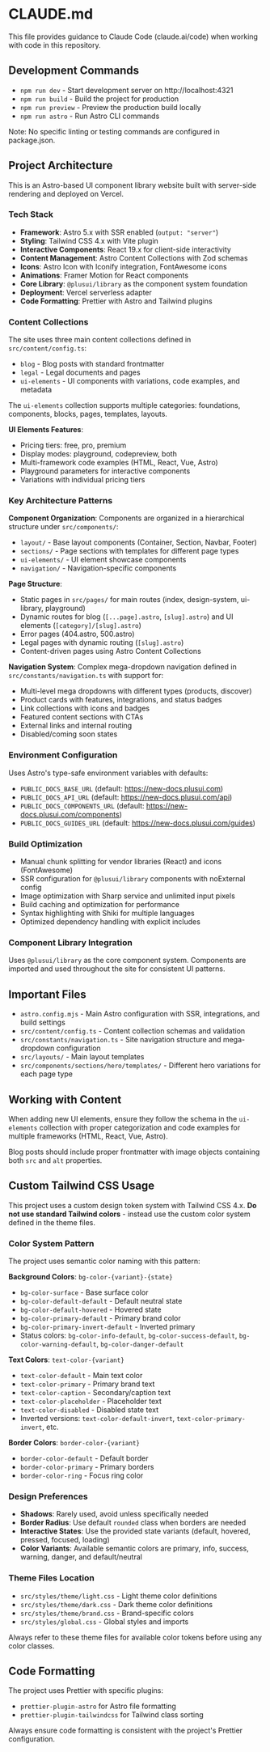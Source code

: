 # CLAUDE.md

This file provides guidance to Claude Code (claude.ai/code) when working with code in this repository.

## Development Commands

- `npm run dev` - Start development server on http://localhost:4321
- `npm run build` - Build the project for production
- `npm run preview` - Preview the production build locally
- `npm run astro` - Run Astro CLI commands

Note: No specific linting or testing commands are configured in package.json.

## Project Architecture

This is an Astro-based UI component library website built with server-side rendering and deployed on Vercel.

### Tech Stack
- **Framework**: Astro 5.x with SSR enabled (`output: "server"`)
- **Styling**: Tailwind CSS 4.x with Vite plugin
- **Interactive Components**: React 19.x for client-side interactivity
- **Content Management**: Astro Content Collections with Zod schemas
- **Icons**: Astro Icon with Iconify integration, FontAwesome icons
- **Animations**: Framer Motion for React components
- **Core Library**: `@plusui/library` as the component system foundation
- **Deployment**: Vercel serverless adapter
- **Code Formatting**: Prettier with Astro and Tailwind plugins

### Content Collections
The site uses three main content collections defined in `src/content/config.ts`:
- `blog` - Blog posts with standard frontmatter
- `legal` - Legal documents and pages  
- `ui-elements` - UI components with variations, code examples, and metadata

The `ui-elements` collection supports multiple categories: foundations, components, blocks, pages, templates, layouts.

**UI Elements Features**:
- Pricing tiers: free, pro, premium
- Display modes: playground, codepreview, both
- Multi-framework code examples (HTML, React, Vue, Astro)
- Playground parameters for interactive components
- Variations with individual pricing tiers

### Key Architecture Patterns

**Component Organization**: Components are organized in a hierarchical structure under `src/components/`:
- `layout/` - Base layout components (Container, Section, Navbar, Footer)
- `sections/` - Page sections with templates for different page types
- `ui-elements/` - UI element showcase components
- `navigation/` - Navigation-specific components

**Page Structure**:
- Static pages in `src/pages/` for main routes (index, design-system, ui-library, playground)
- Dynamic routes for blog (`[...page].astro`, `[slug].astro`) and UI elements (`[category]/[slug].astro`)
- Error pages (404.astro, 500.astro)
- Legal pages with dynamic routing (`[slug].astro`)
- Content-driven pages using Astro Content Collections

**Navigation System**: Complex mega-dropdown navigation defined in `src/constants/navigation.ts` with support for:
- Multi-level mega dropdowns with different types (products, discover)
- Product cards with features, integrations, and status badges
- Link collections with icons and badges
- Featured content sections with CTAs
- External links and internal routing
- Disabled/coming soon states

### Environment Configuration
Uses Astro's type-safe environment variables with defaults:
- `PUBLIC_DOCS_BASE_URL` (default: https://new-docs.plusui.com)
- `PUBLIC_DOCS_API_URL` (default: https://new-docs.plusui.com/api)
- `PUBLIC_DOCS_COMPONENTS_URL` (default: https://new-docs.plusui.com/components)  
- `PUBLIC_DOCS_GUIDES_URL` (default: https://new-docs.plusui.com/guides)

### Build Optimization
- Manual chunk splitting for vendor libraries (React) and icons (FontAwesome)
- SSR configuration for `@plusui/library` components with noExternal config
- Image optimization with Sharp service and unlimited input pixels
- Build caching and optimization for performance
- Syntax highlighting with Shiki for multiple languages
- Optimized dependency handling with explicit includes

### Component Library Integration
Uses `@plusui/library` as the core component system. Components are imported and used throughout the site for consistent UI patterns.

## Important Files

- `astro.config.mjs` - Main Astro configuration with SSR, integrations, and build settings
- `src/content/config.ts` - Content collection schemas and validation
- `src/constants/navigation.ts` - Site navigation structure and mega-dropdown configuration
- `src/layouts/` - Main layout templates
- `src/components/sections/hero/templates/` - Different hero variations for each page type

## Working with Content

When adding new UI elements, ensure they follow the schema in the `ui-elements` collection with proper categorization and code examples for multiple frameworks (HTML, React, Vue, Astro).

Blog posts should include proper frontmatter with image objects containing both `src` and `alt` properties.

## Custom Tailwind CSS Usage

This project uses a custom design token system with Tailwind CSS 4.x. **Do not use standard Tailwind colors** - instead use the custom color system defined in the theme files.

### Color System Pattern
The project uses semantic color naming with this pattern:

**Background Colors**: `bg-color-{variant}-{state}`
- `bg-color-surface` - Base surface color
- `bg-color-default-default` - Default neutral state
- `bg-color-default-hovered` - Hovered state
- `bg-color-primary-default` - Primary brand color
- `bg-color-primary-invert-default` - Inverted primary
- Status colors: `bg-color-info-default`, `bg-color-success-default`, `bg-color-warning-default`, `bg-color-danger-default`

**Text Colors**: `text-color-{variant}`
- `text-color-default` - Main text color
- `text-color-primary` - Primary brand text
- `text-color-caption` - Secondary/caption text
- `text-color-placeholder` - Placeholder text
- `text-color-disabled` - Disabled state text
- Inverted versions: `text-color-default-invert`, `text-color-primary-invert`, etc.

**Border Colors**: `border-color-{variant}`
- `border-color-default` - Default border
- `border-color-primary` - Primary borders
- `border-color-ring` - Focus ring color

### Design Preferences
- **Shadows**: Rarely used, avoid unless specifically needed
- **Border Radius**: Use default `rounded` class when borders are needed
- **Interactive States**: Use the provided state variants (default, hovered, pressed, focused, loading)
- **Color Variants**: Available semantic colors are primary, info, success, warning, danger, and default/neutral

### Theme Files Location
- `src/styles/theme/light.css` - Light theme color definitions
- `src/styles/theme/dark.css` - Dark theme color definitions  
- `src/styles/theme/brand.css` - Brand-specific colors
- `src/styles/global.css` - Global styles and imports

Always refer to these theme files for available color tokens before using any color classes.

## Code Formatting

The project uses Prettier with specific plugins:
- `prettier-plugin-astro` for Astro file formatting
- `prettier-plugin-tailwindcss` for Tailwind class sorting

Always ensure code formatting is consistent with the project's Prettier configuration.